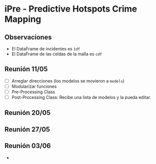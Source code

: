 # iPre - Predictive Hotspots Crime Mapping

## Observaciones

* El DataFrame de incidentes es ``ìdf``
* El DataFrame de las celdas de la malla es ```cdf```

## Reunión 11/05

- [ ] Arreglar direcciones (los modelos se movieron a ```models```)
- [ ] Modularizar funciones
- [ ] Pre-Processing Class
- [ ] Post-Processing Class: Recibe una lista de modelos y la pueda editar.

## Reunión 20/05

## Reunión 27/05

## Reunión 03/06

- 


